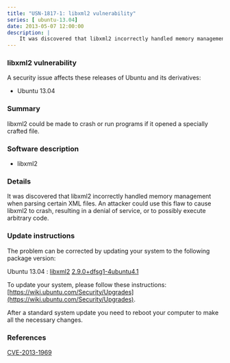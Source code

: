 ```yaml
---
title: "USN-1817-1: libxml2 vulnerability"
series: [ ubuntu-13.04]
date: 2013-05-07 12:00:00
description: |
    It was discovered that libxml2 incorrectly handled memory management when parsing certain XML files. An attacker could use this flaw to cause libxml2 to crash, resulting in a denial of service, or to possibly execute arbitrary code. 
--- 
```

 
 


### libxml2 vulnerability

A security issue affects these releases of Ubuntu and its derivatives:

* Ubuntu 13.04

### Summary

libxml2 could be made to crash or run programs if it opened a specially crafted file.

### Software description

* libxml2 

### Details

It was discovered that libxml2 incorrectly handled memory management when parsing certain XML files. An attacker could use this flaw to cause libxml2 to crash, resulting in a denial of service, or to possibly execute arbitrary code. 

### Update instructions

The problem can be corrected by updating your system to the following package version:

Ubuntu 13.04
 : [libxml2](https://launchpad.net/ubuntu/+source/libxml2) <span> [2.9.0+dfsg1-4ubuntu4.1](https://launchpad.net/ubuntu/+source/libxml2/2.9.0+dfsg1-4ubuntu4.1) </span> 

To update your system, please follow these instructions: [https://wiki.ubuntu.com/Security/Upgrades](https://wiki.ubuntu.com/Security/Upgrades).

After a standard system update you need to reboot your computer to make all the necessary changes. 

### References

 
 [CVE-2013-1969](http://people.ubuntu.com/~ubuntu-security/cve/CVE-2013-1969)
 

